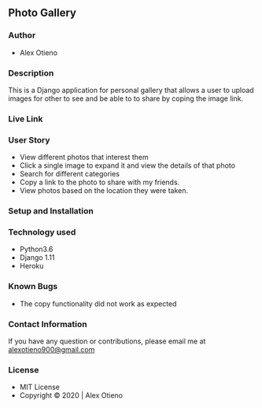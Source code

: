 ## Photo Gallery

### Author
* Alex Otieno
### Description
This is a Django application for personal gallery that allows a user to upload images for other to see and be able to to share by coping the image link.
### Live Link

### User Story
* View different photos that interest them
* Click a single image to expand it and view the details of that photo
* Search for different categories
* Copy a link to the photo to share with my friends.
* View photos based on the location they were taken.

### Setup and Installation
### Technology used
* Python3.6
* Django 1.11
* Heroku

### Known Bugs
* The copy functionality did not work as expected

### Contact Information
If you have any question or contributions, please email me at alexotieno900@gmail.com

### License
* MIT License
* Copyright &copy; 2020 | Alex Otieno